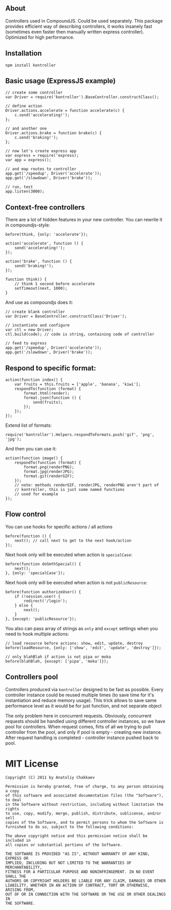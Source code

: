 ## About

Controllers used in CompoundJS. Could be used separately. This package provides
efficient way of describing controllers, it works insanely fast (sometimes
even faster then manually written express controller). Optimized for high
performance.

## Installation

    npm install kontroller

## Basic usage (ExpressJS example)

    // create some controller
    var Driver = require('kontroller').BaseController.constructClass();

    // define action
    Driver.actions.accelerate = function accelerate(c) {
        c.send('accelerating!');
    };

    // and another one
    Driver.actions.brake = function brake(c) {
        c.send('braking!');
    };

    // now let's create express app
    var express = require('express);
    var app = express();

    // and map routes to controller
    app.get('/speedup', Driver('accelerate'));
    app.get('/slowdown', Driver('brake'));

    // run, test
    app.listen(3000);

## Context-free controllers

There are a lot of hidden features in your new controller. You can rewrite it in
compoundjs-style:

    before(think, {only: 'accelerate'});

    action('accelerate', function () {
        send('accelerating!');
    });

    action('brake', function () {
        send('braking!');
    });

    function think() {
        // think 1 second before accelerate
        setTimeout(next, 1000);
    }

And use as compoundjs does it:

    // create blank controller
    var Driver = BaseController.constructClass('Driver');

    // instantiate and configure
    var ctl = new Driver;
    ctl.build(code); // code is string, containing code of controller

    // feed to express
    app.get('/speedup', Driver('accelerate'));
    app.get('/slowdown', Driver('brake'));

## Respond to specific format:

    action(function index() {
        var fruits = this.fruits = ['apple', 'banana', 'kiwi'];
        respondTo(function (format) {
            format.html(render);
            format.json(function () {
                send(fruits);
            });
        });
    });

Extend list of formats:

    require('kontroller').Helpers.respondToFormats.push('gif', 'png', 'jpg');

And then you can use it:

    action(function image() {
        respondTo(function (format) {
            format.png(renderPNG);
            format.jpg(renderJPG);
            format.git(renderGIF);
        });
        // note: methods renderGIF, renderJPG, renderPNG aren't part of
        // kontroller, this is just some named functions
        // used for example
    });

## Flow control

You can use hooks for specific actions / all actions

    before(function () {
        next(); // call next to get to the next hook/action
    });

Next hook only will be executed when action is `specialCase`:

    before(function doSmthSpecial() {
        next();
    }, {only: 'specialCase'});

Next hook only will be executed when action is not `publicResource`:

    before(function authorizeUser() {
        if (!session.user) {
            redirect('/login');
        } else {
            next();
        }
    }, {except: 'publicResource'});

You also can pass array of strings as `only` and `except` settings when you need
to hook multiple actions:

    // load resource before actions: show, edit, update, destroy
    before(loadResource, {only: ['show', 'edit', 'update', 'destroy']});

    // only blahBlah if action is not pipa or moka
    before(blahBlah, {except: ['pipa', 'moka']});

## Controllers pool

Controllers produced via `kontroller` designed to be fast as possible. Every
controller instance could be reused multiple times (to save time for it's
instantiation and reduce memory usage). This trick allows to save same
performance level as it would be for just function, and not separate object

The only problem here in concurrent requests. Obviously, concurrent requests
should be handled using different controller instances, so we have pool for
controllers. When request comes, firts of all we trying to pull controller from
the pool, and only if pool is empty - creating new instance. After request
handling is completed - controller instance pushed back to pool.

# MIT License

    Copyright (C) 2011 by Anatoliy Chakkaev

    Permission is hereby granted, free of charge, to any person obtaining a copy
    of this software and associated documentation files (the "Software"), to deal
    in the Software without restriction, including without limitation the rights
    to use, copy, modify, merge, publish, distribute, sublicense, and/or sell
    copies of the Software, and to permit persons to whom the Software is
    furnished to do so, subject to the following conditions:

    The above copyright notice and this permission notice shall be included in
    all copies or substantial portions of the Software.

    THE SOFTWARE IS PROVIDED "AS IS", WITHOUT WARRANTY OF ANY KIND, EXPRESS OR
    IMPLIED, INCLUDING BUT NOT LIMITED TO THE WARRANTIES OF MERCHANTABILITY,
    FITNESS FOR A PARTICULAR PURPOSE AND NONINFRINGEMENT. IN NO EVENT SHALL THE
    AUTHORS OR COPYRIGHT HOLDERS BE LIABLE FOR ANY CLAIM, DAMAGES OR OTHER
    LIABILITY, WHETHER IN AN ACTION OF CONTRACT, TORT OR OTHERWISE, ARISING FROM,
    OUT OF OR IN CONNECTION WITH THE SOFTWARE OR THE USE OR OTHER DEALINGS IN
    THE SOFTWARE.
